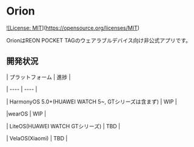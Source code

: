 # Orion



[!\[License: MIT](https://img.shields.io/badge/License-MIT-brightgreen.svg)](https://opensource.org/licenses/MIT)



OrionはREON POCKET TAGのウェアラブルデバイス向け非公式アプリです。



## 開発状況

| プラットフォーム | 進捗 |

| ---- | ---- |

| HarmonyOS 5.0+(HUAWEI WATCH 5~, GTシリーズは含まず) | WIP |

|wearOS | WIP |

|  LiteOS(HUAWEI WATCH GTシリーズ) | TBD |

| VelaOS(Xiaomi) | TBD |

